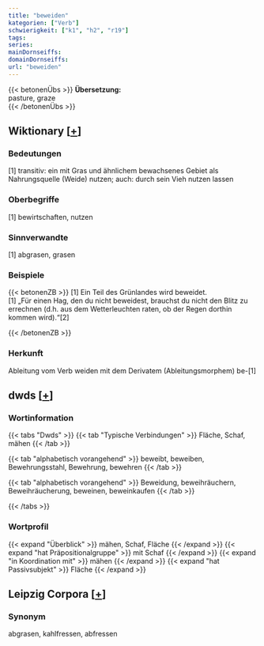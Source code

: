 ```yaml
---
title: "beweiden"
kategorien: ["Verb"]
schwierigkeit: ["k1", "h2", "r19"]
tags:
series:
mainDornseiffs:
domainDornseiffs:
url: "beweiden"
---
```


{{< betonenÜbs >}}
**Übersetzung:**  
pasture, graze  
{{< /betonenÜbs >}}

## Wiktionary [[+](https://de.wiktionary.org/wiki/beweiden)]

### Bedeutungen
[1] transitiv: ein mit Gras und ähnlichem bewachsenes Gebiet als Nahrungsquelle (Weide) nutzen; auch: durch sein Vieh nutzen lassen  

### Oberbegriffe
[1] bewirtschaften, nutzen  

### Sinnverwandte
[1] abgrasen, grasen  

### Beispiele
{{< betonenZB >}}
[1] Ein Teil des Grünlandes wird beweidet.  
[1] „Für einen Hag, den du nicht beweidest, brauchst du nicht den Blitz zu errechnen (d.h. aus dem Wetterleuchten raten, ob der Regen dorthin kommen wird).“[2]  

{{< /betonenZB >}}
### Herkunft
Ableitung vom Verb weiden mit dem Derivatem (Ableitungsmorphem) be-[1]  



## dwds [[+](https://www.dwds.de/wb/beweiden)]

### Wortinformation
{{< tabs "Dwds" >}}
{{< tab "Typische Verbindungen" >}}
Fläche, Schaf, mähen
{{< /tab >}}

{{< tab "alphabetisch vorangehend" >}}
beweibt, beweiben, Bewehrungsstahl, Bewehrung, bewehren
{{< /tab >}}

{{< tab "alphabetisch vorangehend" >}}
Beweidung, beweihräuchern, Beweihräucherung, beweinen, beweinkaufen
{{< /tab >}}

{{< /tabs >}}

### Wortprofil
{{< expand "Überblick" >}} mähen, Schaf, Fläche {{< /expand >}}
{{< expand "hat Präpositionalgruppe" >}} mit Schaf {{< /expand >}}
{{< expand "in Koordination mit" >}} mähen {{< /expand >}}
{{< expand "hat Passivsubjekt" >}} Fläche {{< /expand >}}

## Leipzig Corpora [[+](https://corpora.uni-leipzig.de/en/res?word=beweiden&corpusId=deu_newscrawl-public_2018)]


### Synonym
abgrasen, kahlfressen, abfressen

